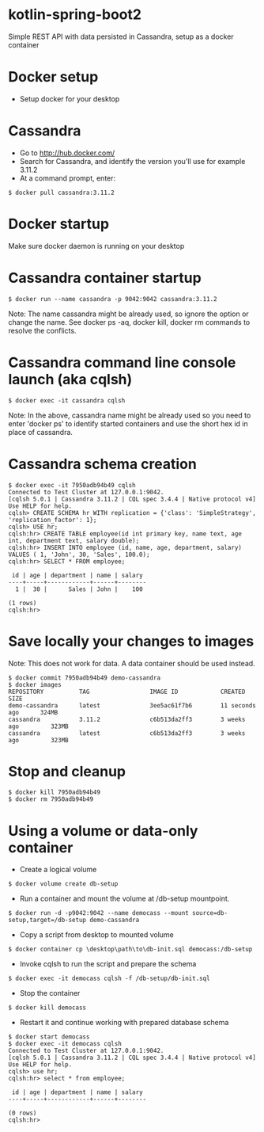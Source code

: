 # kotlin-spring-boot2
Simple REST API with data persisted in Cassandra, setup as a docker container

# Docker setup
- Setup docker for your desktop

# Cassandra
- Go to http://hub.docker.com/
- Search for Cassandra, and identify the version you'll use for example 3.11.2
- At a command prompt, enter:
```
$ docker pull cassandra:3.11.2
```
# Docker startup
Make sure docker daemon is running on your desktop

# Cassandra container startup
```
$ docker run --name cassandra -p 9042:9042 cassandra:3.11.2
```
Note: The name cassandra might be already used, so ignore the option or change the name. See docker ps -aq, docker kill, docker rm commands to resolve the conflicts.

# Cassandra command line console launch (aka cqlsh)
```
$ docker exec -it cassandra cqlsh
```
Note: In the above, cassandra name might be already used so you need to enter 'docker ps' to identify started containers and use the short hex id in place of cassandra.

# Cassandra schema creation
```
$ docker exec -it 7950adb94b49 cqlsh
Connected to Test Cluster at 127.0.0.1:9042.
[cqlsh 5.0.1 | Cassandra 3.11.2 | CQL spec 3.4.4 | Native protocol v4]
Use HELP for help.
cqlsh> CREATE SCHEMA hr WITH replication = {'class': 'SimpleStrategy', 'replication_factor': 1};
cqlsh> USE hr;
cqlsh:hr> CREATE TABLE employee(id int primary key, name text, age int, department text, salary double);
cqlsh:hr> INSERT INTO employee (id, name, age, department, salary) VALUES ( 1, 'John', 30, 'Sales', 100.0);
cqlsh:hr> SELECT * FROM employee;

 id | age | department | name | salary
----+-----+------------+------+--------
  1 |  30 |      Sales | John |    100

(1 rows)
cqlsh:hr>
```

# Save locally your changes to images
Note: This does not work for data. A data container should be used instead.
```
$ docker commit 7950adb94b49 demo-cassandra
$ docker images
REPOSITORY          TAG                 IMAGE ID            CREATED             SIZE
demo-cassandra      latest              3ee5ac61f7b6        11 seconds ago      324MB
cassandra           3.11.2              c6b513da2ff3        3 weeks ago         323MB
cassandra           latest              c6b513da2ff3        3 weeks ago         323MB
```

# Stop and cleanup
```
$ docker kill 7950adb94b49
$ docker rm 7950adb94b49
```
# Using a volume or data-only container
- Create a logical volume
```
$ docker volume create db-setup
```
- Run a container and mount the volume at /db-setup mountpoint.
```
$ docker run -d -p9042:9042 --name democass --mount source=db-setup,target=/db-setup demo-cassandra
```
- Copy a script from desktop to mounted volume
```
$ docker container cp \desktop\path\to\db-init.sql democass:/db-setup
```
- Invoke cqlsh to run the script and prepare the schema
```
$ docker exec -it democass cqlsh -f /db-setup/db-init.sql
```
- Stop the container
```
$ docker kill democass
```
- Restart it and continue working with prepared database schema
```
$ docker start democass
$ docker exec -it democass cqlsh
Connected to Test Cluster at 127.0.0.1:9042.
[cqlsh 5.0.1 | Cassandra 3.11.2 | CQL spec 3.4.4 | Native protocol v4]
Use HELP for help.
cqlsh> use hr;
cqlsh:hr> select * from employee;

 id | age | department | name | salary
----+-----+------------+------+--------

(0 rows)
cqlsh:hr>
```

